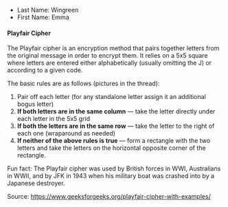 * Last Name: Wingreen
* First Name: Emma

#### Playfair Cipher

The Playfair cipher is an encryption method that pairs together letters from the original message in order to encrypt them. It relies on a 5x5 square where letters are entered either alphabetically (usually omitting the J) or according to a given code.

The basic rules are as follows (pictures in the thread):

1. Pair off each letter (for any standalone letter assign it an additional bogus letter)
2. **If both letters are in the same column** — take the letter directly under each letter in the 5x5 grid
3. **If both the letters are in the same row** — take the letter to the right of each one (wraparound as needed)
4. **If neither of the above rules is true** — form a rectangle with the two letters and take the letters on the horizontal opposite corner of the rectangle.

Fun fact: The Playfair cipher was used by British forces in WWI, Australians in WWII, and by JFK in 1943 when his military boat was crashed into by a Japanese destroyer. 

Source: https://www.geeksforgeeks.org/playfair-cipher-with-examples/

